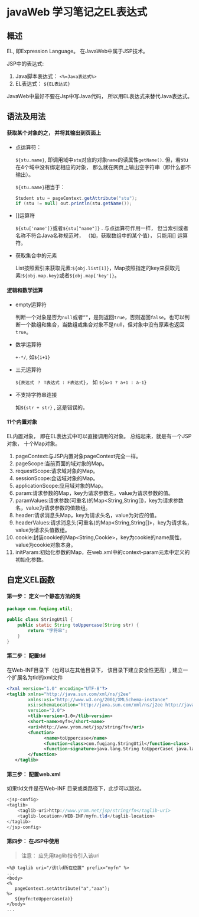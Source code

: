 # javaWeb 学习笔记之EL表达式


## 概述
EL, 即Expression Language。 在JavaWeb中属于JSP技术。 

JSP中的表达式:

1. Java脚本表达式： `<%=Java表达式%>`
2. EL表达式： `${EL表达式}`

JavaWeb中最好不要在Jsp中写Java代码， 所以用EL表达式来替代Java表达式。

## 语法及用法

#### 获取某个对象的之， 并将其输出到页面上
* 点运算符：

	`${stu.name}`, 即调用域中`stu`对应的对象`name`的读属性`getName()`. 但，若stu在4个域中没有绑定相应的对象， 那么就在网页上输出空字符串（即什么都不输出）。
	
	`${stu.name}`相当于：
	
	```java
	Student stu = pageContext.getAttribute("stu");
	if (stu != null) out.println(stu.getName());
	```
	
* []运算符

	`${stu['name']}`或者`${stu["name"]}` . 与点运算符作用一样， 但当索引或者名称不符合Java名称规范时， （如，获取数组中的某个值）， 只能用[] 运算符。

* 获取集合中的元素

	List按照索引来获取元素:`${obj.list[1]}`，Map按照指定的key来获取元素:`${obj.map.key}`或者`${obj.map['key']}`。
	
#### 逻辑和数学运算

* empty运算符

	判断一个对象是否为`null`或者`””`，是则返回`true`，否则返回`false`。也可以判断一个数组和集合，当数组或集合对象不是null，但对象中没有原素也返回`true`。

* 数学运算符

	`+-*/`, 如`${i+1}`

* 三元运算符

	`${表达式 ？ T表达式 : F表达式}`， 如 `${a>1 ? a+1 : a-1}`
	
* 不支持字符串连接

	如`${str + str}` , 这是错误的。
	
#### 11个内置对象
EL内置对象， 即在EL表达式中可以直接调用的对象。 总结起来，就是有一个JSP对象， 十个Map对象。

1. pageContext:与JSP内置对象pageContext完全一样。
2. pageScope:当前页面的域对象的Map。
3. requestScope:请求域对象的Map。
4. sessionScope:会话域对象的Map。
5. applicationScope:应用域对象的Map。
6. param:请求参数的Map，key为请求参数名，value为请求参数的值。
7. paramValues:请求参数(可重名)的Map<String,String[])，key为请求参数名，value为请求参数的值数组。
8. header:请求消息头Map，key为请求头名，value为对应的值。
9. headerValues:请求消息头(可重名)的Map<String,String[]>，key为请求名，value为请求头值数组。
10. cookie:封装cookie的Map<String,Cookie>，key为cookie的name属性，value为cookie对象本身。
11. initParam:初始化参数的Map，在web.xml中的context-param元素中定义的初始化参数。

## 自定义EL函数

#### 第一步： 定义一个静态方法的类

```java
package com.fuqiang.util;

public class StringUtil {
	public static String toUppercase(String str) {
		return "字符串";
	}
}
```

#### 第二步： 配置tld
在Web-INF目录下（也可以在其他目录下， 该目录下建立安全性更高）, 建立一个扩展名为tld的xml文件

```xml
<?xml version="1.0" encoding="UTF-8"?>  
<taglib xmlns="http://java.sun.com/xml/ns/j2ee"  
        xmlns:xsi="http://www.w3.org/2001/XMLSchema-instance"  
        xsi:schemaLocation="http://java.sun.com/xml/ns/j2ee http://java.sun.com/xml/ns/j2ee/web-jsptaglibrary_2_0.xsd"  
        version="2.0">  
        <tlib-version>1.0</tlib-version>  
        <short-name>myfn</short-name>  
        <uri>http://www.yrom.net/jsp/string/fn</uri>  
        <function>  
              <name>toUppercase</name>  
              <function-class>com.fuqiang.StringUtil</function-class>  
              <function-signature>java.lang.String toUpperCase( java.lang.String )</function-signature>  
        </function>  
   </taglib>
```

#### 第三步： 配置web.xml
如果tld文件是在Web-INF 目录或类路径下，此步可以跳过。

```java
<jsp-config>
<taglib>
	<taglib-uri>http://www.yrom.net/jsp/string/fn</taglib-uri>
	<taglib-location>/WEB-INF/myfn.tld</taglib-location>
</taglib>  
</jsp-config>
```

#### 第四步： 在JSP中使用
> 注意： 应先用taglib指令引入该uri

```
<%@ taglib uri="/该tld所在位置" prefix="myfn" %>  
...  
<body>  
<%  
   pageContext.setAttribute("a","aaa");  
%>  
   ${myfn:toUppercase(a)}  
</body>  
...
```


